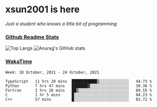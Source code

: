 # xsun2001 is here

*Just a student who knows a little bit of programming*

### [Github Readme Stats](https://github.com/anuraghazra/github-readme-stats)

![Top Langs](https://github-readme-stats.vercel.app/api/top-langs/?username=xsun2001&layout=compact&theme=radical) ![Anurag's GitHub stats](https://github-readme-stats.vercel.app/api?username=xsun2001&show_icons=true&theme=radical)

### [WakaTime](https://wakatime.com)

<!--START_SECTION:waka-->
```text
Week: 18 October, 2021 - 24 October, 2021

TypeScript   11 hrs 28 mins  ███████████▒░░░░░░░░░░░░░   44.73 % 
Python       7 hrs 47 mins   ███████▓░░░░░░░░░░░░░░░░░   30.36 % 
Fortran      2 hrs 26 mins   ██▒░░░░░░░░░░░░░░░░░░░░░░   09.55 % 
C            1 hr 5 mins     █░░░░░░░░░░░░░░░░░░░░░░░░   04.23 % 
C++          57 mins         █░░░░░░░░░░░░░░░░░░░░░░░░   03.72 % 
```
<!--END_SECTION:waka-->
